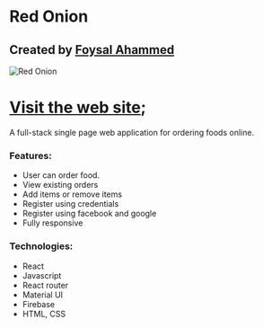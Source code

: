 # Red Onion
## Created by [Foysal Ahammed](https://github.com/FAsami) 
![Red Onion](https://i.ibb.co/WDt3nwx/red-onion.jpg)



# [Visit the web site](https://hot-onion-fasami.web.app/);

A full-stack single page web application for ordering foods online. 

### Features: 
- User can order food.
- View existing orders
- Add items or remove items 
- Register using credentials 
- Register using facebook and google
- Fully responsive

### Technologies:
- React
- Javascript
- React router
- Material UI
- Firebase
- HTML, CSS
